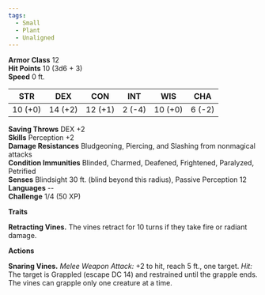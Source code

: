 ```yaml
---
tags:
  - Small
  - Plant
  - Unaligned
---
```


**Armor Class** 12  
**Hit Points** 10 (3d6 + 3)  
**Speed** 0 ft.

**STR** | **DEX** | **CON** | **INT** | **WIS** | **CHA**  
--- | --- | --- | --- | --- | ---  
10 (+0) | 14 (+2) | 12 (+1) | 2 (-4) | 10 (+0) | 6 (-2)  

**Saving Throws** DEX +2  
**Skills** Perception +2  
**Damage Resistances** Bludgeoning, Piercing, and Slashing from nonmagical attacks  
**Condition Immunities** Blinded, Charmed, Deafened, Frightened, Paralyzed, Petrified  
**Senses** Blindsight 30 ft. (blind beyond this radius), Passive Perception 12  
**Languages** --  
**Challenge** 1/4 (50 XP)  

**Traits**

**Retracting Vines.** The vines retract for 10 turns if they take fire or radiant damage.  

**Actions**

**Snaring Vines.** *Melee Weapon Attack:* +2 to hit, reach 5 ft., one target. *Hit:* The target is Grappled (escape DC 14) and restrained until the grapple ends. The vines can grapple only one creature at a time.  
